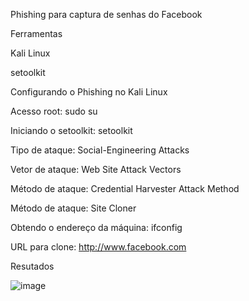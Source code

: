 Phishing para captura de senhas do Facebook

Ferramentas

Kali Linux

setoolkit


Configurando o Phishing no Kali Linux

Acesso root: sudo su

Iniciando o setoolkit: setoolkit

Tipo de ataque: Social-Engineering Attacks

Vetor de ataque: Web Site Attack Vectors

Método de ataque: Credential Harvester Attack Method 

Método de ataque: Site Cloner

Obtendo o endereço da máquina: ifconfig

URL para clone: http://www.facebook.com

Resutados

![image](https://github.com/user-attachments/assets/c236c93b-d8ce-4c8d-983e-2fecae4ee012)

